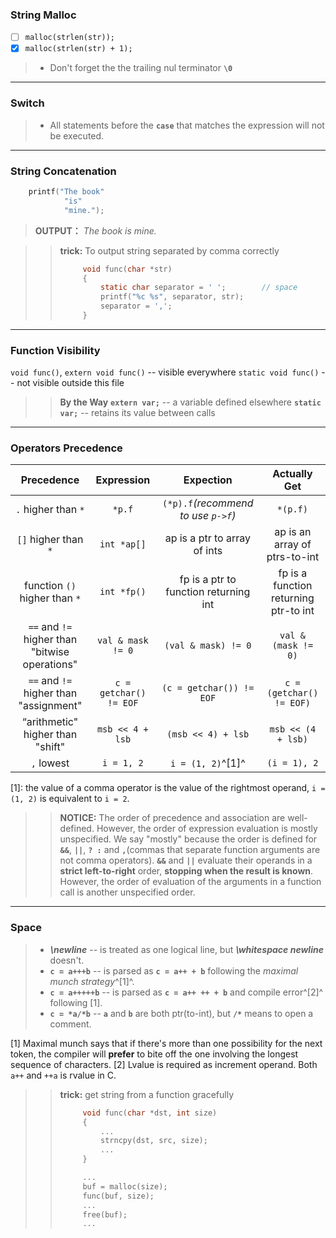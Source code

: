 ### String Malloc

- [ ] `malloc(strlen(str));`
- [x] `malloc(strlen(str) + 1);`
  
> * Don't forget the the trailing nul terminator **`\0`**

---

### Switch

> * All statements before the **`case`** that matches the expression will not be executed. 

---

### String Concatenation

```c
    printf("The book"
            "is"
            "mine.");
```
> **OUTPUT：** *The book is mine.*

>> **trick:** To output string separated by comma correctly
>> ```c
>>      void func(char *str)
>>      {
>>          static char separator = ' ';        // space
>>          printf("%c %s", separator, str);
>>          separator = ',';
>>      }
>> ```

---

### Function Visibility

`void func()`, `extern void func()` -- visible everywhere
`static void func()` -- not visible outside this file

>> **By the Way** 
>> **`extern var;`** -- a variable defined elsewhere
>> **`static var;`** -- retains its value between calls 

---

### Operators Precedence

|                   Precedence                   |       Expression       |               Expection               |             Actually Get              |
| :--------------------------------------------: | :--------------------: | :-----------------------------------: | :-----------------------------------: |
|              `.` higher than `*`               |         `*p.f`         |  `(*p).f`*(recommend to use `p->f`)*  |               `*(p.f)`                |
|              `[]` higher than `*`              |      `int *ap[]`       |     ap is a ptr to array of ints      |     ap is an array of ptrs-to-int     |
|         function `()` higher than `*`          |      `int *fp()`       | fp is a ptr to function returning int | fp is a function returning ptr-to int |
| `==` and `!=` higher than "bitwise operations" |   `val & mask != 0`    |          `(val & mask) != 0`          |          `val & (mask != 0)`          |
|     `==` and `!=` higher than "assignment"     | `c = getchar() != EOF` |       `(c = getchar()) != EOF`        |       `c = (getchar() != EOF)`        |
|       “arithmetic" higher than "shift"        |    `msb << 4 + lsb`    |          `(msb << 4) + lsb`           |          `msb << (4 + lsb)`           |
|                   `,` lowest                   |       `i = 1, 2`       |           `i = (1, 2)`^[1]^           |             `(i = 1), 2`              |

[1]:  the value of a comma operator is the value of the rightmost operand, `i = (1, 2)` is equivalent to `i = 2`.

>> **NOTICE:**  The order of precedence and association are well-defined. However, the order of expression evaluation is mostly unspecified. We say "mostly" because the order is defined for **`&&`**, **`||`**, **`? :`** and **`,`**(commas that separate function arguments are not comma operators). **`&&`** and **`||`** evaluate their operands in a **strict left-to-right** order, **stopping when the result is known**. However, the order of evaluation of the arguments in a function call is another unspecified order.

---

### Space
> * ***\newline*** -- is treated as one logical line, but ***\whitespace newline*** doesn't.
> * **`c = a+++b`** -- is parsed as **`c = a++ + b`** following  the *maximal munch strategy*^[1]^.
> * **`c = a+++++b`** -- is parsed as **`c = a++ ++ + b`** and compile error^[2]^ following [1].
> * **`c = *a/*b`** -- **`a`** and **`b`** are both ptr(to-int), but **`/*`** means to open a comment.

[1] Maximal munch says that if there's more than one possibility for the next token, the compiler will **prefer** to bite off the one involving the longest sequence of characters.
[2] Lvalue is required as increment operand. Both `a++` and `++a` is rvalue in C.

>> **trick:** get string from a function gracefully
>> ```c
>>      void func(char *dst, int size)
>>      {
>>          ...
>>          strncpy(dst, src, size);
>>          ...    
>>      }
>>
>>      ...
>>      buf = malloc(size);
>>      func(buf, size);
>>      ...
>>      free(buf);
>>      ...
>> ```